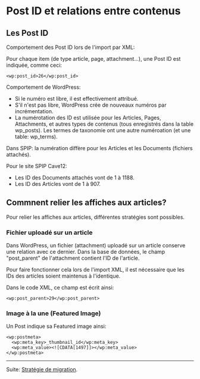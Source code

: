# Post ID et relations entre contenus

## Les Post ID

Comportement des Post ID lors de l'import par XML:

Pour chaque item (de type article, page, attachment...), une Post ID est indiquée, comme ceci: 

`<wp:post_id>26</wp:post_id>`

Comportement de WordPress: 

* Si le numéro est libre, il est effectivement attribué. 
* S'il n'est pas libre, WordPress crée de nouveaux numéros par incrémentation.
* La numérotation des ID est utilisée pour les Articles, Pages, Attachments, et autres types de contenus (tous enregistrés dans la table wp_posts). Les termes de taxonomie ont une autre numéroation (et une table: wp_terms).

Dans SPIP: la numération diffère pour les Articles et les Documents (fichiers attachés).

Pour le site SPIP Cave12:

* Les ID des Documents attachés vont de 1 à 1188.
* Les ID des Articles vont de 1 à 907.

## Commnent relier les affiches aux articles?

Pour relier les affiches aux articles, différentes stratégies sont possibles.

### Fichier uploadé sur un article

Dans WordPress, un fichier (attachment) uploadé sur un article conserve une relation avec ce dernier. Dans la base de données, le champ "post_parent" de l'attachment contient l'ID de l'article. 

Pour faire fonctionner cela lors de l'import XML, il est nécessaire que les IDs des articles soient maintenus à l'identique.

Dans le code XML, ce champ est écrit ainsi:

`<wp:post_parent>29</wp:post_parent>`

### Image à la une (Featured Image)

Un Post indique sa Featured image ainsi:

```
<wp:postmeta>
  <wp:meta_key>_thumbnail_id</wp:meta_key>
  <wp:meta_value><![CDATA[1497]]></wp:meta_value>
</wp:postmeta>
```

***

Suite: [Stratégie de migration](infos-strategie-migration.md).
